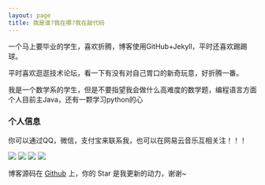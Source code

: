 ```yaml
---
layout: page
title: 我是谁?我在哪?我在敲代码 
---
```


一个马上要毕业的学生，喜欢折腾，博客使用GitHub+Jekyll，平时还喜欢踢踢球。
<p>
平时喜欢逛逛技术论坛，看一下有没有对自己胃口的新奇玩意，好折腾一番。
<p>
我是一个数学系的学生，但是不要指望我会做什么高难度的数学题，编程语言方面个人目前主Java，还有一颗学习python的心

<p>

<h3> 个人信息 </h3>  

你可以通过QQ，微信，支付宝来联系我，也可以在网易云音乐互相关注！！！
<p>
<div style="display:inline">
<img src="https://raw.githubusercontent.com/CR1753343566/cr1753343566.github.io/master/images/qq.JPG" />
<img src="https://raw.githubusercontent.com/CR1753343566/cr1753343566.github.io/master/images/wx.JPG" />
<img src="https://raw.githubusercontent.com/CR1753343566/cr1753343566.github.io/master/images/zfb.JPG" />
<img src="https://raw.githubusercontent.com/CR1753343566/cr1753343566.github.io/master/images/wyy.jpg" />
<div>

博客源码在 <a target="_blank" href='https://github.com/cr1753343566/cr1753343566.github.io/'>Github</a> 上，你的 Star 是我更新的动力，谢谢~










